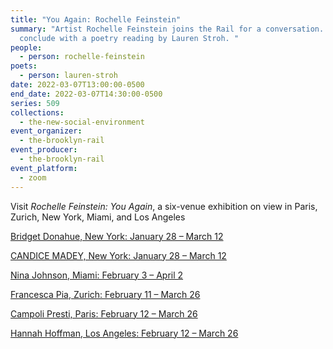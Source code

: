 ```yaml
---
title: "You Again: Rochelle Feinstein"
summary: "Artist Rochelle Feinstein joins the Rail for a conversation. We
  conclude with a poetry reading by Lauren Stroh. "
people:
  - person: rochelle-feinstein
poets:
  - person: lauren-stroh
date: 2022-03-07T13:00:00-0500
end_date: 2022-03-07T14:30:00-0500
series: 509
collections:
  - the-new-social-environment
event_organizer:
  - the-brooklyn-rail
event_producer:
  - the-brooklyn-rail
event_platform:
  - zoom
---
```

Visit *Rochelle Feinstein: You Again*, a six-venue exhibition on view in Paris, Zurich, New York, Miami, and Los Angeles

[Bridget Donahue, New York: January 28 – March 12 ](https://www.bridgetdonahue.nyc/exhibitions/announcing-rochelle-feinstein-you-again/)

[CANDICE MADEY, New York: January 28 – March 12 ](https://www.candicemadey.com/gallery/all/rochelle-feinstein)

[Nina Johnson, Miami: February 3 – April 2 ](https://ninajohnson.com/exhibitions/you-again/)

[Francesca Pia, Zurich: February 11 – March 26 ](https://www.francescapia.com/exhibitions/current)

[](https://www.francescapia.com/exhibitions/current)[Campoli Presti, Paris: February 12 – March 26 ](https://www.campolipresti.com/exhibitions/rochelle-feinstein-you-again)

[Hannah Hoffman, Los Angeles: February 12 – March 26](https://hannahhoffman.la/exhibition/you-again)